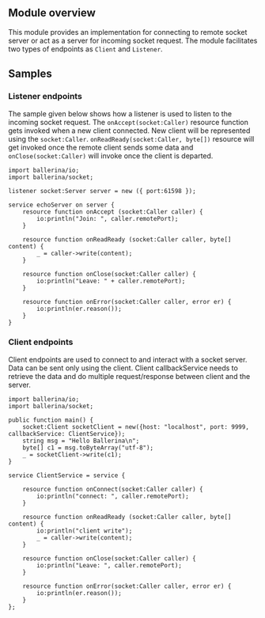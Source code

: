 ## Module overview
This module provides an implementation for connecting to remote socket server or act as a server for incoming socket request. The module facilitates two types of endpoints as `Client` and `Listener`.
## Samples
### Listener endpoints
The sample given below shows how a listener is used to listen to the incoming socket request. The `onAccept(socket:Caller)` resource function gets invoked when a new client connected. New client will be represented using the `socket:Caller`.
`onReadReady(socket:Caller, byte[])` resource will get invoked once the remote client sends some data and `onClose(socket:Caller)` will invoke once the client is departed. 
```ballerina
import ballerina/io;
import ballerina/socket;

listener socket:Server server = new ({ port:61598 });

service echoServer on server {
    resource function onAccept (socket:Caller caller) {
        io:println("Join: ", caller.remotePort);
    }

    resource function onReadReady (socket:Caller caller, byte[] content) {
        _ = caller->write(content);
    }

    resource function onClose(socket:Caller caller) {
        io:println("Leave: " + caller.remotePort);
    }

    resource function onError(socket:Caller caller, error er) {
        io:println(er.reason());
    }
}
```
### Client endpoints
Client endpoints are used to connect to and interact with a socket server. Data can be sent only using the client. Client callbackService needs to retrieve the data and do multiple request/response between client and the server.
```ballerina
import ballerina/io;
import ballerina/socket;

public function main() {
    socket:Client socketClient = new({host: "localhost", port: 9999, callbackService: ClientService});
    string msg = "Hello Ballerina\n";
    byte[] c1 = msg.toByteArray("utf-8");
    _ = socketClient->write(c1);
}

service ClientService = service {

    resource function onConnect(socket:Caller caller) {
        io:println("connect: ", caller.remotePort);
    }
    
    resource function onReadReady (socket:Caller caller, byte[] content) {
        io:println("client write");	
        _ = caller->write(content);		
    }
    
    resource function onClose(socket:Caller caller) {
        io:println("Leave: ", caller.remotePort);
    }
    
    resource function onError(socket:Caller caller, error er) {
        io:println(er.reason());
    }
};
```
